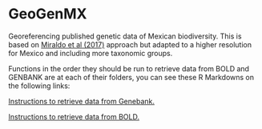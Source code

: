 # GeoGenMX
Georeferencing published genetic data of Mexican biodiversity. This is based on [Miraldo et al (2017)](http://science.sciencemag.org/content/353/6307/1532.full) approach but adapted to a higher resolution for Mexico and including more taxonomic groups.

Functions in the order they should be run to retrieve data from BOLD and GENBANK are at each of their folders, you can see these R Markdowns on the following links:

[Instructions to retrieve data from Genebank.](/GENBANK/retrieve_genbank.Rmd)


[Instructions to retrieve data from BOLD.](/BOLD/README.md)
